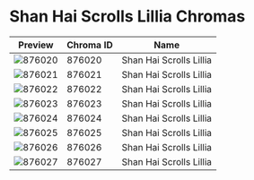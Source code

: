 # Shan Hai Scrolls Lillia Chromas

| Preview | Chroma ID | Name |
|---------|-----------|------|
| ![876020](https://raw.communitydragon.org/latest/plugins/rcp-be-lol-game-data/global/default/v1/champion-chroma-images/876/876020.png) | 876020 | Shan Hai Scrolls Lillia |
| ![876021](https://raw.communitydragon.org/latest/plugins/rcp-be-lol-game-data/global/default/v1/champion-chroma-images/876/876021.png) | 876021 | Shan Hai Scrolls Lillia |
| ![876022](https://raw.communitydragon.org/latest/plugins/rcp-be-lol-game-data/global/default/v1/champion-chroma-images/876/876022.png) | 876022 | Shan Hai Scrolls Lillia |
| ![876023](https://raw.communitydragon.org/latest/plugins/rcp-be-lol-game-data/global/default/v1/champion-chroma-images/876/876023.png) | 876023 | Shan Hai Scrolls Lillia |
| ![876024](https://raw.communitydragon.org/latest/plugins/rcp-be-lol-game-data/global/default/v1/champion-chroma-images/876/876024.png) | 876024 | Shan Hai Scrolls Lillia |
| ![876025](https://raw.communitydragon.org/latest/plugins/rcp-be-lol-game-data/global/default/v1/champion-chroma-images/876/876025.png) | 876025 | Shan Hai Scrolls Lillia |
| ![876026](https://raw.communitydragon.org/latest/plugins/rcp-be-lol-game-data/global/default/v1/champion-chroma-images/876/876026.png) | 876026 | Shan Hai Scrolls Lillia |
| ![876027](https://raw.communitydragon.org/latest/plugins/rcp-be-lol-game-data/global/default/v1/champion-chroma-images/876/876027.png) | 876027 | Shan Hai Scrolls Lillia |